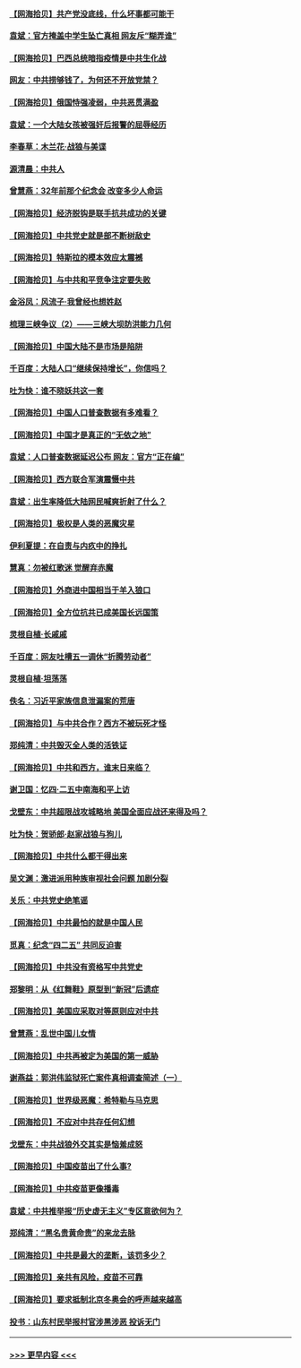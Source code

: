#### [【网海拾贝】共产党没底线，什么坏事都可能干](../pages/nsc993/n12942090.md?t=05121851) 
#### [袁斌：官方掩盖中学生坠亡真相 网友斥“糊弄谁”](../pages/nsc993/n12942029.md?t=05121851) 
#### [【网海拾贝】巴西总统暗指疫情是中共生化战](../pages/nsc993/n12938999.md?t=05121851) 
#### [网友：中共捞够钱了，为何还不开放党禁？](../pages/nsc993/n12938952.md?t=05121851) 
#### [【网海拾贝】俄国恃强凌弱，中共恶贯满盈](../pages/nsc993/n12936626.md?t=05121851) 
#### [袁斌：一个大陆女孩被强奸后报警的屈辱经历](../pages/nsc993/n12936547.md?t=05121851) 
#### [李春草：木兰花·战狼与美谍](../pages/nsc993/n12935995.md?t=05121851) 
#### [源清晨：中共人](../pages/nsc993/n12935589.md?t=05121851) 
#### [曾慧燕：32年前那个纪念会 改变多少人命运](../pages/nsc993/n12934233.md?t=05121851) 
#### [【网海拾贝】经济脱钩是联手抗共成功的关键](../pages/nsc993/n12934176.md?t=05121851) 
#### [【网海拾贝】中共党史就是部不断树敌史](../pages/nsc993/n12932844.md?t=05121851) 
#### [【网海拾贝】特斯拉的模本效应太震撼](../pages/nsc993/n12925626.md?t=05121851) 
#### [【网海拾贝】与中共和平竞争注定要失败](../pages/nsc993/n12923326.md?t=05121851) 
#### [金浴凤：风流子‧我曾经也想姓赵](../pages/nsc993/n12920911.md?t=05121851) 
#### [梳理三峡争议（2）——三峡大坝防洪能力几何](../pages/nsc993/n12920173.md?t=05121851) 
#### [【网海拾贝】中国大陆不是市场是陷阱](../pages/nsc993/n12920143.md?t=05121851) 
#### [千百度：大陆人口“继续保持增长”，你信吗？](../pages/nsc993/n12918946.md?t=05121851) 
#### [吐为快：谁不晓妖共这一套](../pages/nsc993/n12918941.md?t=05121851) 
#### [【网海拾贝】中国人口普查数据有多难看？](../pages/nsc993/n12917822.md?t=05121851) 
#### [【网海拾贝】中国才是真正的“无依之地”](../pages/nsc993/n12915845.md?t=05121851) 
#### [袁斌：人口普查数据延迟公布 网友：官方“正在编”](../pages/nsc993/n12915748.md?t=05121851) 
#### [【网海拾贝】西方联合军演震慑中共](../pages/nsc993/n12913466.md?t=05121851) 
#### [袁斌：出生率降低大陆网民喊爽折射了什么？](../pages/nsc993/n12913365.md?t=05121851) 
#### [【网海拾贝】极权是人类的恶魔灾星](../pages/nsc993/n12910697.md?t=05121851) 
#### [伊利夏提：在自责与内疚中的挣扎](../pages/nsc993/n12910493.md?t=05121851) 
#### [慧真：勿被红歌迷 觉醒弃赤魔](../pages/nsc993/n12910485.md?t=05121851) 
#### [【网海拾贝】外商进中国相当于羊入狼口](../pages/nsc993/n12908274.md?t=05121851) 
#### [【网海拾贝】全方位抗共已成美国长远国策](../pages/nsc993/n12906878.md?t=05121851) 
#### [灵根自植‧长戚戚](../pages/nsc993/n12905585.md?t=05121851) 
#### [千百度：网友吐槽五一调休“折腾劳动者”](../pages/nsc993/n12905934.md?t=05121851) 
#### [灵根自植‧坦荡荡](../pages/nsc993/n12905562.md?t=05121851) 
#### [佚名：习近平家族信息泄漏案的荒唐](../pages/nsc993/n12904705.md?t=05121851) 
#### [【网海拾贝】与中共合作？西方不被玩死才怪](../pages/nsc993/n12903873.md?t=05121851) 
#### [郑纯清：中共毁灭全人类的活铁证](../pages/nsc993/n12903785.md?t=05121851) 
#### [【网海拾贝】中共和西方，谁末日来临？](../pages/nsc993/n12903482.md?t=05121851) 
#### [谢卫国：忆四‧二五中南海和平上访](../pages/nsc993/n12902192.md?t=05121851) 
#### [戈壁东：中共超限战攻城略地 美国全面应战还来得及吗？](../pages/nsc993/n12902297.md?t=05121851) 
#### [吐为快：贺骄郎‧赵家战狼与狗儿](../pages/nsc993/n12902280.md?t=05121851) 
#### [【网海拾贝】中共什么都干得出来](../pages/nsc993/n12897500.md?t=05121851) 
#### [吴文渊：激进派用种族审视社会问题 加剧分裂](../pages/nsc993/n12893881.md?t=05121851) 
#### [关乐：中共党史绝笔谣](../pages/nsc993/n12897270.md?t=05121851) 
#### [【网海拾贝】中共最怕的就是中国人民](../pages/nsc993/n12894705.md?t=05121851) 
#### [觅真：纪念“四二五” 共同反迫害](../pages/nsc993/n12894553.md?t=05121851) 
#### [【网海拾贝】中共没有资格写中共党史](../pages/nsc993/n12892231.md?t=05121851) 
#### [郑黎明：从《红舞鞋》原型到“新冠”后遗症](../pages/nsc993/n12890469.md?t=05121851) 
#### [【网海拾贝】美国应采取对等原则应对中共](../pages/nsc993/n12889176.md?t=05121851) 
#### [曾慧燕：乱世中国儿女情](../pages/nsc993/n12887931.md?t=05121851) 
#### [【网海拾贝】中共再被定为美国的第一威胁](../pages/nsc993/n12887580.md?t=05121851) 
#### [谢燕益：郭洪伟监狱死亡案件真相调查简述（一）](../pages/nsc993/n12885648.md?t=05121851) 
#### [【网海拾贝】世界级恶魔：希特勒与马克思](../pages/nsc993/n12884062.md?t=05121851) 
#### [【网海拾贝】不应对中共存任何幻想](../pages/nsc993/n12881460.md?t=05121851) 
#### [戈壁东：中共战狼外交其实是恼羞成怒](../pages/nsc993/n12880392.md?t=05121851) 
#### [【网海拾贝】中国疫苗出了什么事?](../pages/nsc993/n12879124.md?t=05121851) 
#### [【网海拾贝】中共疫苗更像播毒](../pages/nsc993/n12876631.md?t=05121851) 
#### [袁斌：中共推举报“历史虚无主义”专区意欲何为？](../pages/nsc993/n12876530.md?t=05121851) 
#### [郑纯清：“黑名贵黄命贵”的来龙去脉](../pages/nsc993/n12875589.md?t=05121851) 
#### [【网海拾贝】中共是最大的垄断，该罚多少？](../pages/nsc993/n12874006.md?t=05121851) 
#### [【网海拾贝】亲共有风险，疫苗不可靠](../pages/nsc993/n12872224.md?t=05121851) 
#### [【网海拾贝】要求抵制北京冬奥会的呼声越来越高](../pages/nsc993/n12868962.md?t=05121851) 
#### [投书：山东村民举报村官涉黑涉恶 投诉无门](../pages/nsc993/n12869726.md?t=05121851) 

----
#### [ >>> 更早内容 <<< ](../indexes/nsc993-earlier.md)

